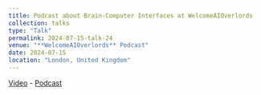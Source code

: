 ```yaml
---
title: Podcast about Brain-Computer Interfaces at WelcomeAIOverlords
collection: talks
type: "Talk"
permalink: 2024-07-15-talk-24
venue: "**WelcomeAIOverlords** Podcast"
date: 2024-07-15
location: "London, United Kingdom"
---
```


[Video](https://www.youtube.com/watch?v=zii22EX_Dk0&list=PLyJ-vyXCyuFnLvJ3I4LgNKgjtF7Sd0qFe) - [Podcast](https://www.podbean.com/media/share/pb-jxahv-1680ab4?utm_campaign=admin_episode&utm_medium=dlink&utm_source=episode_share)
